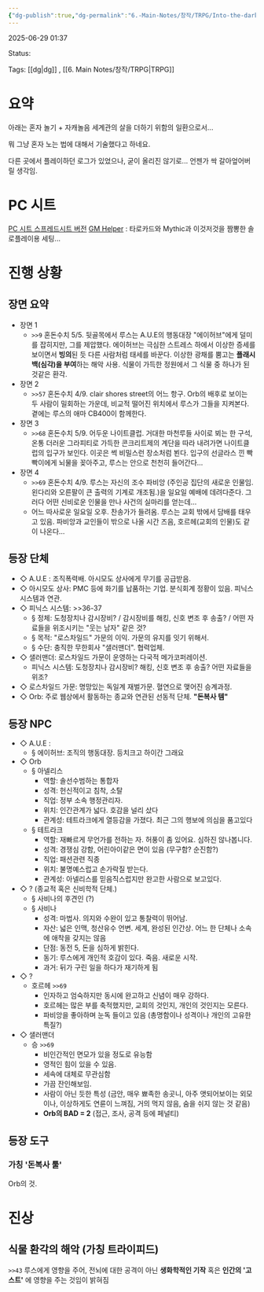 ```yaml
---
{"dg-publish":true,"dg-permalink":"6.-Main-Notes/창작/TRPG/Into-the-darkness/Into-the-darkness","permalink":"/6.-Main-Notes/창작/TRPG/Into-the-darkness/Into-the-darkness/"}
---
```



2025-06-29 01:37

Status: 

Tags: [[dg\|dg]] , [[6. Main Notes/창작/TRPG\|TRPG]] 
# 요약
아래는 혼자 놀기 + 자캐놀음 세계관의 살을 더하기 위함의 일환으로서...

뭐 그냥 혼자 노는 법에 대해서 기술했다고 하네요.

다른 곳에서 플레이하던 로그가 있었으나, 굳이 올리진 않기로... 언젠가 싹 갈아엎어버릴 생각임.
# PC 시트
[PC 시트 스프레드시트 버전](https://docs.google.com/spreadsheets/d/1lQW69l_PnpZOQSXAa5j7UGfa-n58hkXETD_gHfj-pAA/edit?usp=sharing) 
[GM Helper](https://docs.google.com/spreadsheets/d/1_yDBH-8tKGCT6PpROyLIHy09c1-ZJaFr14IoBUsSfgc/edit?usp=sharing) : 타로카드와 Mythic과 이것저것을 짬뽕한 솔로플레이용 세팅...
# 진행 상황
## 장면 요약
- 장면 1
	- ``>>9`` 혼돈수치 5/5. 뒷골목에서 루스는 A.U.E의 행동대장 "에이허브"에게 덜미를 잡히지만, 그를 제압했다. 에이허브는 극심한 스트레스 하에서 이상한 증세를 보이면서 **빙의**된 듯 다른 사람처럼 태세를 바꾼다. 이상한 광채를 뿜고는 **플래시백(심각)을 부여**하는 해악 사용. 식물이 가득한 정원에서 그 식물 중 하나가 된 것같은 환각.
- 장면 2
	- ``>>57`` 혼돈수치 4/9. clair shores street의 어느 항구. Orb의 배후로 보이는 두 사람이 밀회하는 가운데, 비교적 떨어진 위치에서 루스가 그들을 지켜본다. 곁에는 루스의 애마 CB400이 함께한다.
- 장면 3
	- ``>>68`` 혼돈수치 5/9. 어두운 나이트클럽. 거대한 마천루들 사이로 뵈는 한 구석, 온통 더러운 그라피티로 가득한 콘크리트제의 계단을 따라 내려가면 나이트클럽의 입구가 보인다. 이곳은 썩 비밀스런 장소처럼 뵌다. 입구의 선글라스 낀 빡빡이에게 뇌물을 꽂아주고, 루스는 안으로 천천히 들어간다…
- 장면 4
	- ``>>69`` 혼돈수치 4/9. 루스는 자신의 조수 파비앙 (주인공 집단의 새로운 인물임. 왼다리와 오른팔이 큰 출력의 기계로 개조됨.)을 일요일 예배에 데려다준다. 그러다 어떤 신비로운 인물을 만나 사건의 실마리를 얻는데...
	- 어느 따사로운 일요일 오후. 찬송가가 들려옴. 루스는 교회 밖에서 담배를 태우고 있음. 파비앙과 교인들이 밖으로 나올 시간 즈음, 호르헤(교회의 인물)도 같이 나온다...
## 등장 단체
- ◇ A.U.E : 조직폭력배. 아시모도 상사에게 무기를 공급받음.
- ◇ 아시모도 상사: PMC 등에 화기를 납품하는 기업. 분식회계 정황이 있음. 피닉스 시스템과 연관.
- ◇ 피닉스 시스템: >>36-37
	- § 정체: 도청장치나 감시장비? / 감시장비를 해킹, 신호 변조 후 송출? / 어떤 자료들을 위조시키는 "웃는 남자" 같은 것?
	- § 목적: "로스차일드" 가문의 이익. 가문의 유지를 잇기 위해서.
	- § 수단: 충직한 무한회사 "샐러맨더". 협력업체.
- ◇ 샐러맨더: 로스차일드 가문이 운영하는 다국적 메가코퍼레이션.
	- 피닉스 시스템: 도청장치나 감시장비? 해킹, 신호 변조 후 송출? 어떤 자료들을 위조?
- ◇ 로스차일드 가문: 명망있는 독일계 재벌가문. 혈연으로 맺어진 승계과정.
- ◇ Orb: 주로 웹상에서 활동하는 종교와 연관된 선동적 단체. **"돈복사 템"**
## 등장 NPC
- ◇ A.U.E :
	- § 에이허브: 조직의 행동대장. 등치크고 하이간 그래요
- ◇ Orb
	- § 아넬리스
		- 역할: 솔선수범하는 통합자
		- 성격: 헌신적이고 침착, 소탈
		- 직업: 정부 소속 행정관리자.
		- 위치: 인간관계가 넓다. 호감을 널리 샀다
		- 관계성: 테트라크에게 열등감을 가졌다. 최근 그의 행보에 의심을 품고있다
	- § 테트라크
		- 역할: 재빠르게 무언가를 전하는 자. 허풍이 좀 있어요. 심하진 않나봅니다.
		- 성격: 경쟁심 강함, 어린아이같은 면이 있음 (무구함? 순진함?)
		- 직업: 패션관련 직종
		- 위치: 불명예스럽고 손가락질 받는다.
		- 관계성: 아넬리스를 믿음직스럽지만 완고한 사람으로 보고있다.
- ◇ ?  (종교적 혹은 신비학적 단체.)
	- § 사비나의 후견인 (?)
	- § 사비나
		- 성격: 마법사. 의지와 수완이 있고 통찰력이 뛰어남.
		- 자산: 넓은 인맥, 청산유수 언변. 세계, 완성된 인간상. 어느 한 단체나 소속에 애착을 갖지는 않음
		- 단점: 동전 5, 돈을 심하게 밝힌다.
		- 동기: 루스에게 개인적 호감이 있다. 죽음. 새로운 시작.
		- 과거: 뒤가 구린 일을 하다가 재기하게 됨
- ◇ ?
	- 호르헤 ``>>69``
		- 인자하고 엄숙하지만 동시에 완고하고 신념이 매우 강하다.
		- 호르헤는 많은 부를 축적했지만, 교회의 것인지, 개인의 것인지는 모른다.
		- 파비앙을 좋아하며 눈독 들이고 있음 (총명함이나 성격이나 개인의 고유한 특질?)
- ◇ 샐러맨더
	- 승 ``>>69``
		- 비인간적인 면모가 있을 정도로 유능함
		- 영적인 힘이 있을 수 있음.
		- 세속에 대체로 무관심함
		- 가끔 잔인해보임.
		- 사람이 아닌 듯한 특성 (금안, 매우 뾰족한 송곳니, 아주 앳되어보이는 외모이나, 이상하게도 연륜이 느껴짐, 거의 먹지 않음, 숨을 쉬지 않는 것 같음)
		- **Orb의 BAD = 2** (접근, 조사, 공격 등에 페널티)
## 등장 도구
### 가칭 '돈복사 툴'
Orb의 것.
# 진상
## 식물 환각의 해악 (가칭 트라이피드)
``>>43`` 루스에게 영향을 주어, 전뇌에 대한 공격이 아닌 **생화학적인 기작** 혹은 **인간의 '고스트'** 에 영향을 주는 것임이 밝혀짐